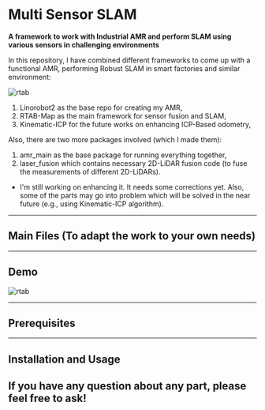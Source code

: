 # Multi Sensor SLAM

**A framework to work with Industrial AMR and perform SLAM using various sensors in challenging environments**

In this repository, I have combined different frameworks to come up with a functional AMR, performing Robust SLAM in smart factories and similar environment:

![rtab](https://github.com/user-attachments/assets/36dca959-9468-4c7c-ad9a-43100fb4f004)

1. Linorobot2 as the base repo for creating my AMR,
2. RTAB-Map as the main framework for sensor fusion and SLAM,
3. Kinematic-ICP for the future works on enhancing ICP-Based odometry,

Also, there are two more packages involved (which I made them):
1. amr_main as the base package for running everything together,
2. laser_fusion which contains necessary 2D-LiDAR fusion code (to fuse the measurements of different 2D-LiDARs).

* I'm still working on enhancing it. It needs some corrections yet. Also, some of the parts may go into problem which will be solved in the near future (e.g., using Kinematic-ICP algorithm).

---
## Main Files (To adapt the work to your own needs)


---
## Demo
![rtab](https://github.com/user-attachments/assets/c7331aba-0e84-4f97-8646-b01320dc235a)

---
## Prerequisites


---
## Installation and Usage


## If you have any question about any part, please feel free to ask! ## 
